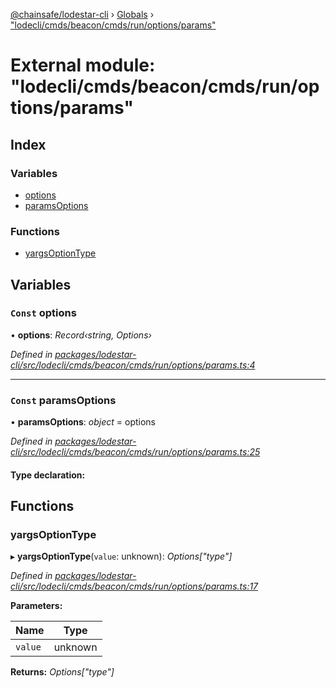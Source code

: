 [@chainsafe/lodestar-cli](../README.md) › [Globals](../globals.md) › ["lodecli/cmds/beacon/cmds/run/options/params"](_lodecli_cmds_beacon_cmds_run_options_params_.md)

# External module: "lodecli/cmds/beacon/cmds/run/options/params"

## Index

### Variables

* [options](_lodecli_cmds_beacon_cmds_run_options_params_.md#const-options)
* [paramsOptions](_lodecli_cmds_beacon_cmds_run_options_params_.md#const-paramsoptions)

### Functions

* [yargsOptionType](_lodecli_cmds_beacon_cmds_run_options_params_.md#yargsoptiontype)

## Variables

### `Const` options

• **options**: *Record‹string, Options›*

*Defined in [packages/lodestar-cli/src/lodecli/cmds/beacon/cmds/run/options/params.ts:4](https://github.com/ChainSafe/lodestar/blob/bbe465408/packages/lodestar-cli/src/lodecli/cmds/beacon/cmds/run/options/params.ts#L4)*

___

### `Const` paramsOptions

• **paramsOptions**: *object* = options

*Defined in [packages/lodestar-cli/src/lodecli/cmds/beacon/cmds/run/options/params.ts:25](https://github.com/ChainSafe/lodestar/blob/bbe465408/packages/lodestar-cli/src/lodecli/cmds/beacon/cmds/run/options/params.ts#L25)*

#### Type declaration:

## Functions

###  yargsOptionType

▸ **yargsOptionType**(`value`: unknown): *Options["type"]*

*Defined in [packages/lodestar-cli/src/lodecli/cmds/beacon/cmds/run/options/params.ts:17](https://github.com/ChainSafe/lodestar/blob/bbe465408/packages/lodestar-cli/src/lodecli/cmds/beacon/cmds/run/options/params.ts#L17)*

**Parameters:**

Name | Type |
------ | ------ |
`value` | unknown |

**Returns:** *Options["type"]*
